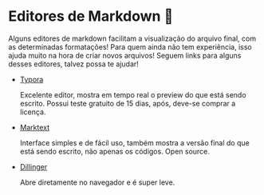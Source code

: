 # Editores de Markdown :notebook:

Alguns editores de markdown facilitam a visualização do arquivo final, com as determinadas formatações! Para quem ainda não tem experiência, isso ajuda muito na hora de criar novos arquivos! Seguem links para alguns desses editores, talvez possa te ajudar! 

- [Typora](https://typora.io/)
  
  Excelente editor, mostra em tempo real o preview do que está sendo escrito. Possui teste gratuito de 15 dias, após, deve-se comprar a licença. 

- [Marktext](https://marktext.app/)
  
  Interface simples e de fácil uso, também mostra a versão final do que está sendo escrito, não apenas os códigos. Open source.

- [Dillinger](https://dillinger.io/)
  
  Abre diretamente no navegador e é super leve. 
  
  
